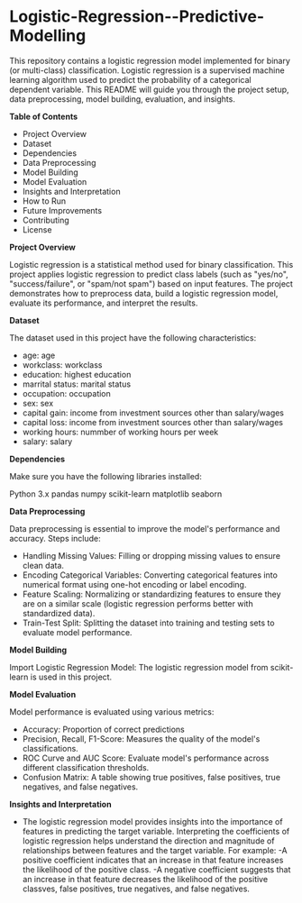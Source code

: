 # Logistic-Regression--Predictive-Modelling

This repository contains a logistic regression model implemented for binary (or multi-class) classification. Logistic regression is a supervised machine learning algorithm used to predict the probability of a categorical dependent variable. This README will guide you through the project setup, data preprocessing, model building, evaluation, and insights.

**Table of Contents**

* Project Overview
* Dataset
* Dependencies
* Data Preprocessing
* Model Building
* Model Evaluation
* Insights and Interpretation
* How to Run
* Future Improvements
* Contributing
* License

**Project Overview**

Logistic regression is a statistical method used for binary classification. This project applies logistic regression to predict class labels (such as "yes/no", "success/failure", or "spam/not spam") based on input features. The project demonstrates how to preprocess data, build a logistic regression model, evaluate its performance, and interpret the results.

**Dataset**

The dataset used in this project have the following characteristics:

* age: age
* workclass: workclass
* education: highest education
* marrital status: marital status
* occupation: occupation
* sex: sex
* capital gain: income from investment sources other than salary/wages
* capital loss: income from investment sources other than salary/wages
* working hours: nummber of working hours per week
* salary: salary


**Dependencies**

Make sure you have the following libraries installed:

Python 3.x
pandas
numpy
scikit-learn
matplotlib
seaborn

**Data Preprocessing**

Data preprocessing is essential to improve the model's performance and accuracy. Steps include:

* Handling Missing Values: Filling or dropping missing values to ensure clean data.
* Encoding Categorical Variables: Converting categorical features into numerical format using one-hot encoding or label encoding.
* Feature Scaling: Normalizing or standardizing features to ensure they are on a similar scale (logistic regression performs better with standardized data).
* Train-Test Split: Splitting the dataset into training and testing sets to evaluate model performance.

**Model Building**

Import Logistic Regression Model: The logistic regression model from scikit-learn is used in this project.

**Model Evaluation**

Model performance is evaluated using various metrics:

* Accuracy: Proportion of correct predictions
* Precision, Recall, F1-Score: Measures the quality of the model's classifications.
* ROC Curve and AUC Score: Evaluate model's performance across different classification thresholds.
* Confusion Matrix:  A table showing true positives, false positives, true negatives, and false negatives.

**Insights and Interpretation**

* The logistic regression model provides insights into the importance of features in predicting the target variable. Interpreting the coefficients of logistic regression helps understand the direction and magnitude of relationships between features and the target variable. For example:
    -A positive coefficient indicates that an increase in that feature increases the likelihood of the positive class.
    -A negative coefficient suggests that an increase in that feature decreases the likelihood of the positive classves, false positives, true negatives, and false negatives.


